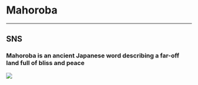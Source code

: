 # Mahoroba
***
## SNS 
### Mahoroba is an ancient Japanese word describing a far-off land full of bliss and peace

<img src="https://img.shields.io/badge/Javascript-276DC3.svg?logo=javascript&style=flat">
<img src="">